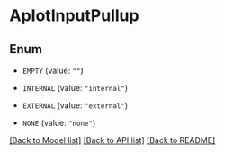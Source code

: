 # ApIotInputPullup

## Enum


* `EMPTY` (value: `""`)

* `INTERNAL` (value: `"internal"`)

* `EXTERNAL` (value: `"external"`)

* `NONE` (value: `"none"`)


[[Back to Model list]](../README.md#documentation-for-models) [[Back to API list]](../README.md#documentation-for-api-endpoints) [[Back to README]](../README.md)


